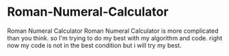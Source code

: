 # Roman-Numeral-Calculator
Roman Numeral Calculator
Roman Numeral Calculator is more complicated than you think.
so I'm trying to do my best with my algorithm and code.
right now my code is not in the best condition but i will try my best.
